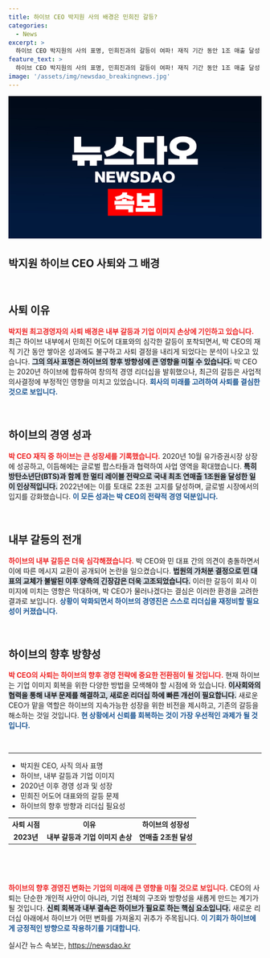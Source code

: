 ```yaml
---
title: 하이브 CEO 박지원 사의 배경은 민희진 갈등?
categories:
  - News
excerpt: >
  하이브 CEO 박지원의 사의 표명, 민희진과의 갈등이 여파! 재직 기간 동안 1조 매출 달성 등 성과에도 불구, 내부 분란으로 경영 불확실성 증대. 하이브는 법원 가처분으로 민 대표 교체 실패하며 난항 예상. 클릭하면 더 많은 비하인드 스토리를 확인하세요!
feature_text: >
  하이브 CEO 박지원의 사의 표명, 민희진과의 갈등이 여파! 재직 기간 동안 1조 매출 달성 등 성과에도 불구, 내부 분란으로 경영 불확실성 증대. 하이브는 법원 가처분으로 민 대표 교체 실패하며 난항 예상. 클릭하면 더 많은 비하인드 스토리를 확인하세요!
image: '/assets/img/newsdao_breakingnews.jpg'
---
```


<p><img src="/assets/img/newsdao_breakingnews.jpg" alt="flaretime 속보" /></p>

<h2 data-ke-size="size26">박지원 하이브 CEO 사퇴와 그 배경</h2>

<p data-ke-size="size16">&nbsp;</p>

<h2 data-ke-size="size26">사퇴 이유</h2>

<p data-ke-size="size16"><b><span style="color: #ee2323;">박지원 최고경영자의 사퇴 배경은 내부 갈등과 기업 이미지 손상에 기인하고 있습니다.</span></b> 최근 하이브 내부에서 민희진 어도어 대표와의 심각한 갈등이 포착되면서, 박 CEO의 재직 기간 동안 쌓아온 성과에도 불구하고 사퇴 결정을 내리게 되었다는 분석이 나오고 있습니다. <b><span style="background-color: #21538527;">그의 의사 표명은 하이브의 향후 방향성에 큰 영향을 미칠 수 있습니다.</span></b> 박 CEO는 2020년 하이브에 합류하여 창의적 경영 리더십을 발휘했으나, 최근의 갈등은 사업적 의사결정에 부정적인 영향을 미치고 있었습니다. <b><span style="color: #1a5490;">회사의 미래를 고려하여 사퇴를 결심한 것으로 보입니다.</span></b></p>

<p data-ke-size="size16">&nbsp;</p>

<h2 data-ke-size="size26">하이브의 경영 성과</h2>

<p data-ke-size="size16"><b><span style="color: #ee2323;">박 CEO 재직 중 하이브는 큰 성장세를 기록했습니다.</span></b> 2020년 10월 유가증권시장 상장에 성공하고, 이듬해에는 글로벌 팝스타들과 협력하여 사업 영역을 확대했습니다. <b><span style="background-color: #21538527;">특히 방탄소년단(BTS)과 함께 한 멀티 레이블 전략으로 국내 최초 연매출 1조원을 달성한 일이 인상적입니다.</span></b> 2022년에는 이를 토대로 2조원 고지를 달성하며, 글로벌 시장에서의 입지를 강화했습니다. <b><span style="color: #1a5490;">이 모든 성과는 박 CEO의 전략적 경영 덕분입니다.</span></b></p>

<p data-ke-size="size16">&nbsp;</p>

<h2 data-ke-size="size26">내부 갈등의 전개</h2>

<p data-ke-size="size16"><b><span style="color: #ee2323;">하이브의 내부 갈등은 더욱 심각해졌습니다.</span></b> 박 CEO와 민 대표 간의 의견이 충돌하면서 이에 따른 메시지 교환이 공개되어 논란을 일으켰습니다. <b><span style="background-color: #21538527;">법원의 가처분 결정으로 민 대표의 교체가 불발된 이후 양측의 긴장감은 더욱 고조되었습니다.</span></b> 이러한 갈등이 회사 이미지에 미치는 영향은 막대하며, 박 CEO가 물러나겠다는 결심은 이러한 환경을 고려한 결과로 보입니다. <b><span style="color: #1a5490;">상황이 악화되면서 하이브의 경영진은 스스로 리더십을 재정비할 필요성이 커졌습니다.</span></b></p>

<p data-ke-size="size16">&nbsp;</p>

<h2 data-ke-size="size26">하이브의 향후 방향성</h2>

<p data-ke-size="size16"><b><span style="color: #ee2323;">박 CEO의 사퇴는 하이브의 향후 경영 전략에 중요한 전환점이 될 것입니다.</span></b> 현재 하이브는 기업 이미지 회복을 위한 다양한 방법을 모색해야 할 시점에 와 있습니다. <b><span style="background-color: #21538527;">이사회와의 협력을 통해 내부 문제를 해결하고, 새로운 리더십 하에 빠른 개선이 필요합니다.</span></b> 새로운 CEO가 맡을 역할은 하이브의 지속가능한 성장을 위한 비전을 제시하고, 기존의 갈등을 해소하는 것일 것입니다. <b><span style="color: #1a5490;">현 상황에서 신뢰를 회복하는 것이 가장 우선적인 과제가 될 것입니다.</span></b></p>

<p data-ke-size="size16">&nbsp;</p>

<hr>

<ul>
    <li>박지원 CEO, 사직 의사 표명</li>
    <li>하이브, 내부 갈등과 기업 이미지 </li>
    <li>2020년 이후 경영 성과 및 성장</li>
    <li>민희진 어도어 대표와의 갈등 문제</li>
    <li>하이브의 향후 방향과 리더십 필요성</li>
</ul>

<table style="width: 100%; border-collapse: collapse;">
  <tr>
    <td style="text-align: center; height: 17px;"><b>사퇴 시점</b></td>
    <td style="text-align: center; height: 17px;"><b>이유</b></td>
    <td style="text-align: center; height: 17px;"><b>하이브의 성장성</b></td>
  </tr>
  <tr>
    <td style="text-align: center; height: 17px;"><b>2023년</b></td>
    <td style="text-align: center; height: 17px;"><b>내부 갈등과 기업 이미지 손상</b></td>
    <td style="text-align: center; height: 17px;"><b>연매출 2조원 달성</b></td>
  </tr>
</table>

<p data-ke-size="size16">&nbsp;</p>

<p data-ke-size="size16">&nbsp;</p>

<p><b><span style="color: #ee2323;">하이브의 향후 경영진 변화는 기업의 미래에 큰 영향을 미칠 것으로 보입니다.</span></b> CEO의 사퇴는 단순한 개인적 사안이 아니라, 기업 전체의 구조와 방향성을 새롭게 만드는 계기가 될 것입니다. <b><span style="background-color: #21538527;">신뢰 회복과 내부 결속은 하이브가 필요로 하는 핵심 요소입니다.</span></b> 새로운 리더십 아래에서 하이브가 어떤 변화를 가져올지 귀추가 주목됩니다. <b><span style="color: #1a5490;">이 기회가 하이브에게 긍정적인 방향으로 작용하기를 기대합니다.</span></b></p>
실시간 뉴스 속보는, <a href="https://newsdao.kr" rel="dofollow">https://newsdao.kr</a>


